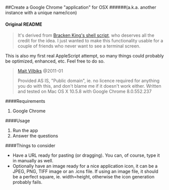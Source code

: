 ##Create a Google Chrome "application" for OSX
######(a.k.a. another instance with a unique name/icon)

#### Original README
> It's derived from [Bracken King's shell script][1], who deserves all the credit for the idea. I just wanted to make this functionality usable for a couple of friends who never want to see a terminal screen.  
> 
This is also my first real AppleScript attempt, so many things could probably be optimized, enhanced, etc. Feel free to do so.  
> [Mait Vilbiks][2] @2011-01  
> 
> Provided AS IS, "Public domain", ie. no licence required for anything you do with this, and don't blame me if it doesn't work either.
Written and tested on Mac OS X 10.5.8 with Google Chrome 8.0.552.237

####Requirements
1. Google Chrome

####Usage
1. Run the app
2. Answer the questions

####Things to consider
- Have a URL ready for pasting (or dragging). You can, of course, type it in manually as well.
- Optionally have an image ready for a nice application icon, it can be a JPEG, PNG, TIFF image or an .icns file. If using an image file, it should be a perfect square, ie. width=height, otherwise the icon generation probably fails.

[1]: http://www.lessannoyingsoftware.com/blog/2010/08/149/Create+application+shortcuts+in+Google+Chrome+on+a+Mac]
[2]: mailto:happy@hot.ee